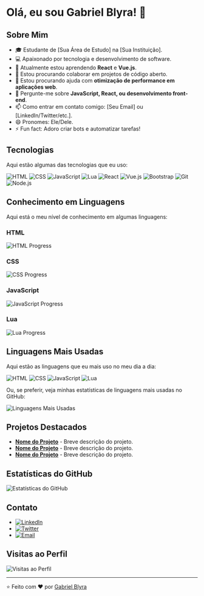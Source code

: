 # Olá, eu sou Gabriel Blyra! 👋

## Sobre Mim
- 🎓 Estudante de [Sua Área de Estudo] na [Sua Instituição].
- 💻 Apaixonado por tecnologia e desenvolvimento de software.
- 🌱 Atualmente estou aprendendo **React** e **Vue.js**.
- 👯 Estou procurando colaborar em projetos de código aberto.
- 🤔 Estou procurando ajuda com **otimização de performance em aplicações web**.
- 💬 Pergunte-me sobre **JavaScript, React, ou desenvolvimento front-end**.
- 📫 Como entrar em contato comigo: [Seu Email] ou [LinkedIn/Twitter/etc.].
- 😄 Pronomes: Ele/Dele.
- ⚡ Fun fact: Adoro criar bots e automatizar tarefas!

## Tecnologias
Aqui estão algumas das tecnologias que eu uso:

![HTML](https://img.shields.io/badge/HTML5-E34F26?style=for-the-badge&logo=html5&logoColor=white)
![CSS](https://img.shields.io/badge/CSS3-1572B6?style=for-the-badge&logo=css3&logoColor=white)
![JavaScript](https://img.shields.io/badge/JavaScript-F7DF1E?style=for-the-badge&logo=javascript&logoColor=black)
![Lua](https://img.shields.io/badge/Lua-2C2D72?style=for-the-badge&logo=lua&logoColor=white)
![React](https://img.shields.io/badge/React-61DAFB?style=for-the-badge&logo=react&logoColor=black)
![Vue.js](https://img.shields.io/badge/Vue.js-4FC08D?style=for-the-badge&logo=vuedotjs&logoColor=white)
![Bootstrap](https://img.shields.io/badge/Bootstrap-7952B3?style=for-the-badge&logo=bootstrap&logoColor=white)
![Git](https://img.shields.io/badge/Git-F05032?style=for-the-badge&logo=git&logoColor=white)
![Node.js](https://img.shields.io/badge/Node.js-339933?style=for-the-badge&logo=nodedotjs&logoColor=white)

## Conhecimento em Linguagens
Aqui está o meu nível de conhecimento em algumas linguagens:

### HTML
![HTML Progress](https://progress-bar.dev/90?title=HTML&color=E34F26)

### CSS
![CSS Progress](https://progress-bar.dev/85?title=CSS&color=1572B6)

### JavaScript
![JavaScript Progress](https://progress-bar.dev/80?title=JavaScript&color=F7DF1E)

### Lua
![Lua Progress](https://progress-bar.dev/70?title=Lua&color=2C2D72)

## Linguagens Mais Usadas
Aqui estão as linguagens que eu mais uso no meu dia a dia:

![HTML](https://img.shields.io/badge/HTML5-E34F26?style=for-the-badge&logo=html5&logoColor=white)
![CSS](https://img.shields.io/badge/CSS3-1572B6?style=for-the-badge&logo=css3&logoColor=white)
![JavaScript](https://img.shields.io/badge/JavaScript-F7DF1E?style=for-the-badge&logo=javascript&logoColor=black)
![Lua](https://img.shields.io/badge/Lua-2C2D72?style=for-the-badge&logo=lua&logoColor=white)

Ou, se preferir, veja minhas estatísticas de linguagens mais usadas no GitHub:

![Linguagens Mais Usadas](https://github-readme-stats.vercel.app/api/top-langs/?username=gabrielblyra&layout=compact&theme=radical&hide=other,lua)

## Projetos Destacados
- **[Nome do Projeto](link)** - Breve descrição do projeto.
- **[Nome do Projeto](link)** - Breve descrição do projeto.
- **[Nome do Projeto](link)** - Breve descrição do projeto.

## Estatísticas do GitHub
![Estatísticas do GitHub](https://github-readme-stats.vercel.app/api?username=gabrielblyra&show_icons=true&theme=radical)

## Contato
- [![LinkedIn](https://img.shields.io/badge/LinkedIn-0077B5?style=for-the-badge&logo=linkedin&logoColor=white)](https://www.linkedin.com/in/seu-linkedin/)
- [![Twitter](https://img.shields.io/badge/Twitter-1DA1F2?style=for-the-badge&logo=twitter&logoColor=white)](https://twitter.com/seu-twitter)
- [![Email](https://img.shields.io/badge/Email-D14836?style=for-the-badge&logo=gmail&logoColor=white)](mailto:seu-email@example.com)

## Visitas ao Perfil
![Visitas ao Perfil](https://komarev.com/ghpvc/?username=gabrielblyra&color=blue&style=flat-square)

---

⭐️ Feito com ❤️ por [Gabriel Blyra](https://github.com/gabrielblyra)
